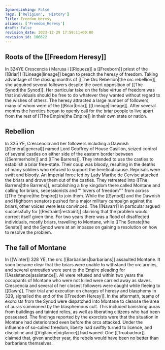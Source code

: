 ```yaml
---
IgnoreLinking: False
Tags: ['Religion', 'History']
Title: Freedom Heresy
aliases: ['Freedom_Heresy']
draft: False
revision_date: 2023-12-29 17:59:11+00:00
revision_id: 106622
---
```


## Roots of the [[Freedom Heresy]]
In 324YE Crescencia i Marusa i [[Riqueza]] a [[Freeborn]] priest of the [[Briar]] [[Lineage|lineage]] began to preach the heresy of freedom. Taking advantage of the closing months of [[The Orc Rebellion|the orc rebellion]], she acquired several followers despite the overt opposition of [[The Synod|the Synod]]. Her particular take on the false virtue of freedom was that individuals should be free to do whatever they wanted without regard to the wishes of others.
The heresy attracted a large number of followers, many of whom were of the [[Briar|briar]] [[Lineage|lineage]]. After several months the heretics began to openly call for the briar people to live apart from the rest of [[The Empire|the Empire]] in their own state or nation.
## Rebellion
In 325 YE, Crescencia and her followers including a Dawnish [[General|general]] named Lord Geoffrey of House Casillon, seized control of several castles on either side of the eastern border between [[Semmerholm]] and [[The Barrens]]. They intended to use the castles to establish a briar free-state. Their coup was bloody, resulting in the deaths of many soldiers who refused to support the heretical cause.
Reprisals were swift and bloody. An Imperial force led by Lady Marthe de Cervise attacked the briars and drove them out of the castles. They retreated into [[The Barrens|the Barrens]], establishing a tiny kingdom there called Montane and calling for briars, secessionists and "''lovers of freedom''" from across [[The Empire|the Empire]] to join them.
While the [[Synod]] and the Dawnish and Highborn senators pushed for a major military campaign against the briars, other voices were less convinced. The [[Navarr]] in particular argued successfully for [[Restraint|restraint]] claiming that the problem would correct itself given time. For two years there was a flood of disaffected individuals, mostly briars, travelling to Montane, while [[The Senate|the Senate]] and the Synod were at an impasse on gaining a resolution on how to resolve the problem.
## The fall of Montane
In [[Winter]] 328 YE, the orc [[Barbarians|barbarians]] assaulted Montane. It soon became clear that the briars were unable to withstand the orc armies, and several entreaties were sent to the Empire pleading for [[Assistance|assistance]]. All were refused and within two years the occupants of Montane who were not killed were carried away as slaves. Crescencia and several of her closest followers were caught while fleeing to [[Dawn]]. Their trial and execution on charges of heresy and blasphemy in 329, signalled the end of the [[Freedom Heresy]].
In the aftermath, teams of exorcists from the Synod were dispatched into Montane to cleanse the area of auras summoned by the blasphemous cult. This included banishing auras from buildings and tainted relics, as well as liberating citizens who had been possessed. The findings reported by the exorcists were that the situation in Montane had deteriorated even before the orcs attacked. Under the influence of so-called freedom, liberty had swiftly turned to licence, and discipline and [[Vigilance|vigilance]] had waned. One [[Troubadour]] claimed that, given another year, the rebels would have been no better than barbarians themselves.